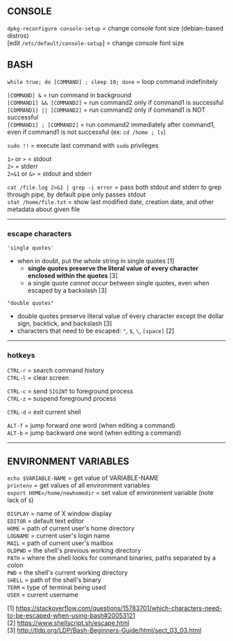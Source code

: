 
## CONSOLE

`dpkg-reconfigure console-setup`    = change console font size (debian-based distros) \
[edit `/etc/default/console-setup`] = change console font size


## BASH

`while true; do [COMMAND] ; sleep 10; done` = loop command indefinitely

`[COMMAND] &`              = run command in background  
`[COMMAND1] && [COMMAND2]` = run command2 only if command1 is successful  
`[COMMAND1] || [COMMAND2]` = run command2 only if command1 is NOT successful  
`[COMMAND1] ; [COMMAND2]`  = run command2 immediately after command1, even if command1 is not successful (ex: `cd /home ; ls`)

`sudo !!` = execute last command with `sudo` privileges

`1>` or `>`    = stdout  
`2>`           = stderr  
`2>&1` or `&>` = stdout and stderr

`cat /file.log 2>&1 | grep -i error` = pass both stdout and stderr to grep through pipe, by default pipe only passes stdout  
`stat /home/file.txt`                = show last modified date, creation date, and other metadata about given file

---
### escape characters

`'single quotes'`
- when in doubt, put the whole string in single quotes [1]
  - **single quotes preserve the literal value of every character enclosed within the quotes** [3]
  - a single quote *cannot* occur between single quotes, even when escaped by a backslash [3]

`"double quotes"`
- double quotes preserve literal value of every character except the dollar sign, backtick, and backslash [3]
- characters that need to be escaped: `"`, `$`, `\`, `[space]` [2]

---
### hotkeys

`CTRL-r` = search command history  
`CTRL-l` = clear screen

`CTRL-c` = send `SIGINT` to foreground process  
`CTRL-z` = suspend foreground process

`CTRL-d` = exit current shell

`ALT-f` = jump forward one word (when editing a command)  
`ALT-b` = jump backward one word (when editing a command)

---
## ENVIRONMENT VARIABLES

`echo $VARIABLE-NAME`          = get value of VARIABLE-NAME  
`printenv`                     = get values of all environment variables  
`export HOME=/home/newhomedir` = set value of environment variable (note lack of `$`)
 
`DISPLAY` = name of X window display  
`EDITOR`  = default text editor  
`HOME`    = path of current user's home directory  
`LOGNAME` = current user's login name  
`MAIL`    = path of current user's mailbox  
`OLDPWD`  = the shell's previous working directory  
`PATH`    = where the shell looks for command binaries, paths separated by a colon  
`PWD`     = the shell's current working directory  
`SHELL`   = path of the shell's binary  
`TERM`    = type of terminal being used  
`USER`    = current username

[1] https://stackoverflow.com/questions/15783701/which-characters-need-to-be-escaped-when-using-bash#20053121  
[2] https://www.shellscript.sh/escape.html  
[3] http://tldp.org/LDP/Bash-Beginners-Guide/html/sect_03_03.html

